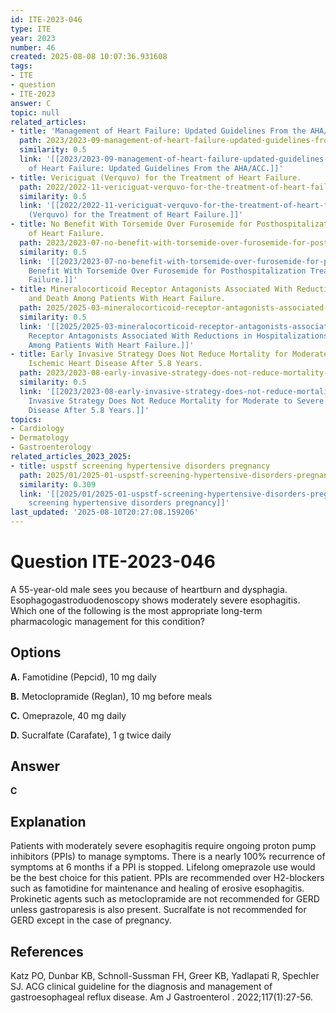 ```yaml
---
id: ITE-2023-046
type: ITE
year: 2023
number: 46
created: 2025-08-08 10:07:36.931608
tags:
- ITE
- question
- ITE-2023
answer: C
topic: null
related_articles:
- title: 'Management of Heart Failure: Updated Guidelines From the AHA/ACC.'
  path: 2023/2023-09-management-of-heart-failure-updated-guidelines-from-the-aha.md
  similarity: 0.5
  link: '[[2023/2023-09-management-of-heart-failure-updated-guidelines-from-the-aha|Management
    of Heart Failure: Updated Guidelines From the AHA/ACC.]]'
- title: Vericiguat (Verquvo) for the Treatment of Heart Failure.
  path: 2022/2022-11-vericiguat-verquvo-for-the-treatment-of-heart-failure.md
  similarity: 0.5
  link: '[[2022/2022-11-vericiguat-verquvo-for-the-treatment-of-heart-failure|Vericiguat
    (Verquvo) for the Treatment of Heart Failure.]]'
- title: No Benefit With Torsemide Over Furosemide for Posthospitalization Treatment
    of Heart Failure.
  path: 2023/2023-07-no-benefit-with-torsemide-over-furosemide-for-posthospitaliz.md
  similarity: 0.5
  link: '[[2023/2023-07-no-benefit-with-torsemide-over-furosemide-for-posthospitaliz|No
    Benefit With Torsemide Over Furosemide for Posthospitalization Treatment of Heart
    Failure.]]'
- title: Mineralocorticoid Receptor Antagonists Associated With Reductions in Hospitalizations
    and Death Among Patients With Heart Failure.
  path: 2025/2025-03-mineralocorticoid-receptor-antagonists-associated-with-reduc.md
  similarity: 0.5
  link: '[[2025/2025-03-mineralocorticoid-receptor-antagonists-associated-with-reduc|Mineralocorticoid
    Receptor Antagonists Associated With Reductions in Hospitalizations and Death
    Among Patients With Heart Failure.]]'
- title: Early Invasive Strategy Does Not Reduce Mortality for Moderate to Severe
    Ischemic Heart Disease After 5.8 Years.
  path: 2023/2023-08-early-invasive-strategy-does-not-reduce-mortality-for-modera.md
  similarity: 0.5
  link: '[[2023/2023-08-early-invasive-strategy-does-not-reduce-mortality-for-modera|Early
    Invasive Strategy Does Not Reduce Mortality for Moderate to Severe Ischemic Heart
    Disease After 5.8 Years.]]'
topics:
- Cardiology
- Dermatology
- Gastroenterology
related_articles_2023_2025:
- title: uspstf screening hypertensive disorders pregnancy
  path: 2025/01/2025-01-uspstf-screening-hypertensive-disorders-pregnancy.md
  similarity: 0.309
  link: '[[2025/01/2025-01-uspstf-screening-hypertensive-disorders-pregnancy|uspstf
    screening hypertensive disorders pregnancy]]'
last_updated: '2025-08-10T20:27:08.159206'
---
```


# Question ITE-2023-046

A 55-year-old male sees you because of heartburn and dysphagia. Esophagogastroduodenoscopy shows moderately severe esophagitis. Which one of the following is the most appropriate long-term pharmacologic management for this condition?

## Options

**A.** Famotidine (Pepcid), 10 mg daily

**B.** Metoclopramide (Reglan), 10 mg before meals

**C.** Omeprazole, 40 mg daily

**D.** Sucralfate (Carafate), 1 g twice daily

## Answer

**C**

## Explanation

Patients with moderately severe esophagitis require ongoing proton pump inhibitors (PPIs) to manage symptoms. There is a nearly 100% recurrence of symptoms at 6 months if a PPI is stopped. Lifelong omeprazole use would be the best choice for this patient. PPIs are recommended over H2-blockers such as famotidine for maintenance and healing of erosive esophagitis. Prokinetic agents such as metoclopramide are not recommended for GERD unless gastroparesis is also present. Sucralfate is not recommended for GERD except in the case of pregnancy.

## References

Katz PO, Dunbar KB, Schnoll-Sussman FH, Greer KB, Yadlapati R, Spechler SJ. ACG clinical guideline for the diagnosis and management of gastroesophageal reflux disease. Am J Gastroenterol . 2022;117(1):27-56.
